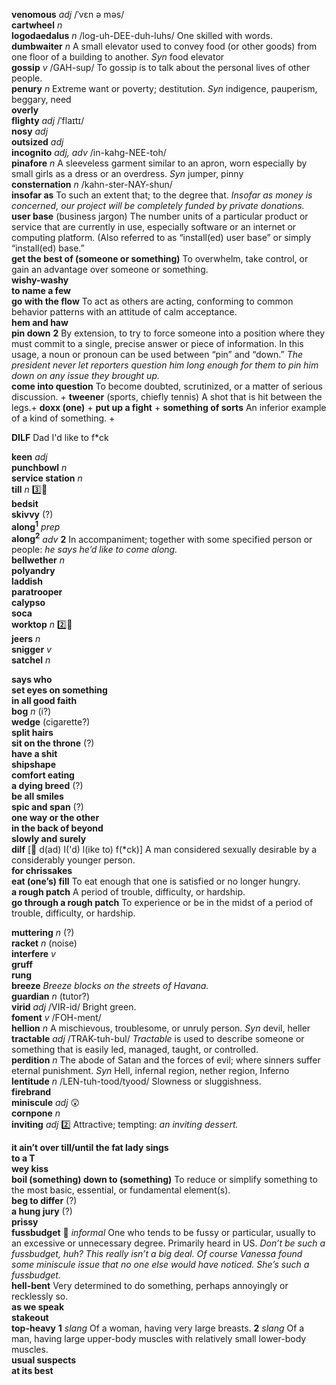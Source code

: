 __venomous__ _adj_ /ˈvɛn ə məs/  
__cartwheel__ _n_  
__logodaedalus__ _n_ /log-uh-DEE-duh-luhs/ One skilled with words.  
__dumbwaiter__ _n_ A small elevator used to convey food (or other goods) from one floor of a building to another. _Syn_ food elevator  
__gossip__ _v_ /GAH-sup/ To gossip is to talk about the personal lives of other people.  
__penury__ _n_  Extreme want or poverty; destitution. _Syn_ indigence, pauperism, beggary, need  
__overly__  
__flighty__ _adj_ /ˈflaɪtɪ/  
__nosy__ _adj_  
__outsized__ _adj_  
__incognito__ _adj, adv_ /in-kahg-NEE-toh/  
__pinafore__ _n_ A sleeveless garment similar to an apron, worn especially by small girls as a dress or an overdress. _Syn_ jumper, pinny  
__consternation__ _n_ /kahn-ster-NAY-shun/  
__insofar as__ To such an extent that; to the degree that. _Insofar as money is concerned, our project will be completely funded by private donations._  
__user base__ (business jargon) The number units of a particular product or service that are currently in use, especially software or an internet or computing platform. (Also referred to as “install(ed) user base” or simply “install(ed) base.”  
__get the best of (someone or something)__ To overwhelm, take control, or gain an advantage over someone or something.  
__wishy-washy__  
__to name a few__  
__go with the flow__ To act as others are acting, conforming to common behavior patterns with an attitude of calm acceptance.  
__hem and haw__  
__pin down__ __2__ By extension, to try to force someone into a position where they must commit to a single, precise answer or piece of information. In this usage, a noun or pronoun can be used between “pin” and “down.” _The president never let reporters question him long enough for them to pin him down on any issue they brought up._  
__come into question__ To become doubted, scrutinized, or a matter of serious discussion.  +
__tweener__ (sports, chiefly tennis) A shot that is hit between the legs.+
__doxx (one)__  +
__put up a fight__  +
__something of sorts__ An inferior example of a kind of something.  +

__DILF__ Dad I'd like to f*ck  

__keen__ _adj_  
__punchbowl__ _n_  
__service station__ _n_  
__till__ _n_ :three::hammer:  
__bedsit__  
__skivvy__ (?)  
__along<sup>1</sup>__ _prep_  
__along<sup>2</sup>__ _adv_ __2__ In accompaniment; together with some specified person or people: _he says he’d like to come along._  
__bellwether__ _n_  
__polyandry__  
__laddish__  
__paratrooper__  
__calypso__  
__soca__  
__worktop__ _n_ :two::hammer:  
__jeers__ _n_  
__snigger__ _v_  
__satchel__ _n_  


__says who__  
__set eyes on something__  
__in all good faith__  
__bog__ _n_ (i?)  
__wedge__ (cigarette?)  
__split hairs__  
__sit on the throne__ (?)  
__have a shit__  
__shipshape__  
__comfort eating__  
__a dying breed__ (?)  
__be all smiles__  
__spic and span__ (?)  
__one way or the other__  
__in the back of beyond__  
__slowly and surely__  
__dilf__ [:scroll: d(ad) I('d) l(ike to) f(*ck)] A man considered sexually desirable by a considerably younger person.  
__for chrissakes__  
__eat (one’s) fill__ To eat enough that one is satisfied or no longer hungry.  
__a rough patch__ A period of trouble, difficulty, or hardship.  
__go through a rough patch__ To experience or be in the midst of a period of trouble, difficulty, or hardship.  

__muttering__ _n_ (?)  
__racket__ _n_ (noise)  
__interfere__ _v_  
__gruff__  
__rung__  
__breeze__ _Breeze blocks on the streets of Havana._  
__guardian__ _n_ (tutor?)  
__virid__ _adj_ /VIR-id/ Bright green.  
__foment__ _v_ /FOH-ment/  
__hellion__ _n_ A mischievous, troublesome, or unruly person. _Syn_ devil, heller  
__tractable__ _adj_ /TRAK-tuh-bul/ _Tractable_ is used to describe someone or something that is easily led, managed, taught, or controlled.  
__perdition__ _n_ The abode of Satan and the forces of evil; where sinners suffer eternal punishment. _Syn_ Hell, infernal region, nether region, Inferno  
__lentitude__ _n_ /LEN-tuh-tood/tyood/ Slowness or sluggishness.  
__firebrand__  
__miniscule__ _adj_ :astonished:  
__cornpone__ _n_  
__inviting__ _adj_ :two: Attractive; tempting: _an inviting dessert._  


__it ain’t over till/until the fat lady sings__  
__to a T__  
__wey kiss__  
__boil (something) down to (something)__ To reduce or simplify something to the most basic, essential, or fundamental element(s).  
__beg to differ__ (?)  
__a hung jury__ (?)  
__prissy__  
__fussbudget__ :dart: _informal_ One who tends to be fussy or particular, usually to an excessive or unnecessary degree. Primarily heard in US. _Don’t be such a fussbudget, huh? This really isn’t a big deal._ _Of course Vanessa found some miniscule issue that no one else would have noticed. She’s such a fussbudget._  
__hell-bent__ Very determined to do something, perhaps annoyingly or recklessly so.  
__as we speak__  
__stakeout__  
__top-heavy__ __1__ _slang_ Of a woman, having very large breasts. __2__ _slang_ Of a man, having large upper-body muscles with relatively small lower-body muscles.  
__usual suspects__  
__at its best__  
